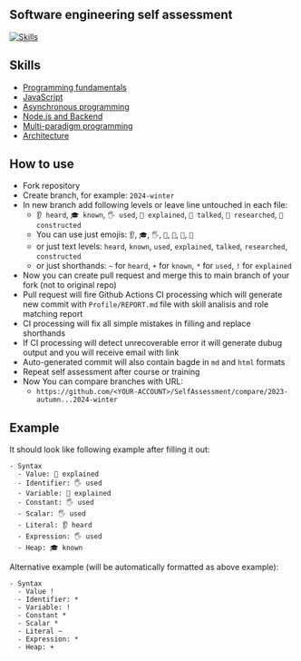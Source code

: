 ## Software engineering self assessment

[![Skills](https://img.shields.io/badge/Self_Assessment-skills-FF3300?style=flat-square)](https://github.com/VinceWhite19/SelfAssessment)

## Skills

- [Programming fundamentals](Skills/Programming.md)
- [JavaScript](Skills/JavaScript.md)
- [Asynchronous programming](Skills/Async.md)
- [Node.js and Backend](Skills/NodeJS.md)
- [Multi-paradigm programming](Skills/Paradigms.md)
- [Architecture](Skills/Architecture.md)

## How to use

- Fork repository
- Create branch, for example: `2024-winter`
- In new branch add following levels or leave line untouched in each file:
  - `👂 heard`, `🎓 known`, `🖐️ used`, `🙋 explained`, `📢 talked`, `🔬 researched`, `🚀 constructed`
  - You can use just emojis: `👂`, `🎓`, `🖐️`, `🙋`, `📢`, `🔬`, `🚀`
  - or just text levels: `heard`, `known`, `used`, `explained`, `talked`, `researched`, `constructed`
  - or just shorthands: `~` for `heard`, `+` for `known`, `*` for `used`, `!` for `explained`
- Now you can create pull request and merge this to main branch of your fork (not to original repo)
- Pull request will fire Github Actions CI processing which will generate new commit with `Profile/REPORT.md` file with skill analisis and role matching report
- CI processing will fix all simple mistakes in filling and replace shorthands
- If CI processing will detect unrecoverable error it will generate dubug output and you will receive email with link
- Auto-generated commit will also contain bagde in `md` and `html` formats
- Repeat self assessment after course or training
- Now You can compare branches with URL:
  - `https://github.com/<YOUR-ACCOUNT>/SelfAssessment/compare/2023-autumn...2024-winter`

## Example

It should look like following example after filling it out:

```
- Syntax
  - Value: 🙋 explained
  - Identifier: 🖐️ used
  - Variable: 🙋 explained
  - Constant: 🖐️ used
  - Scalar: 🖐️ used
  - Literal: 👂 heard
  - Expression: 🖐️ used
  - Heap: 🎓 known
```

Alternative example (will be automatically formatted as above example):

```
- Syntax
  - Value !
  - Identifier: *
  - Variable: !
  - Constant *
  - Scalar *
  - Literal ~
  - Expression: *
  - Heap: +
```
